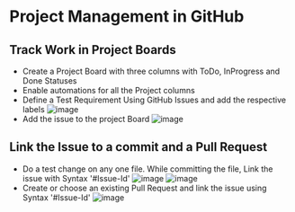 # Project Management in GitHub

## Track Work in Project Boards

- Create a Project Board with three columns with ToDo, InProgress and Done Statuses
- Enable automations for all the Project columns 
- Define a Test Requirement Using GitHub Issues and add the respective labels
![image](https://user-images.githubusercontent.com/67369513/161740955-78478615-36bf-4cd6-ae56-10e1f7781e63.png)
- Add the issue to the project Board
![image](https://user-images.githubusercontent.com/67369513/161741514-55ded54d-9f64-4c00-9aaf-5d05bfc56ae0.png)

## Link the Issue to a commit and a Pull Request

- Do a test change on any one file. While committing the file, Link the issue with Syntax '#Issue-Id'
![image](https://user-images.githubusercontent.com/67369513/161743950-4639bb49-4bf1-4831-953b-9dc51073f72c.png)
![image](https://user-images.githubusercontent.com/67369513/161744823-78717e10-2366-42e6-a5dc-120000e8c5a7.png)
- Create or choose an existing Pull Request and link the issue using Syntax '#Issue-Id'
![image](https://user-images.githubusercontent.com/67369513/161747094-5d50521d-a5fe-46a9-82b5-7c40a946224b.png)
